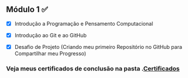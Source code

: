## Módulo 1 :white_check_mark:

- [x] Introdução a Programação e Pensamento Computacional
- [x] Introdução ao Git e ao GitHub
- [x] Desafio de Projeto (Criando meu primeiro Repositório no GitHub para Compartilhar meu Progresso)



### Veja meus certificados de conclusão na pasta .[Certificados](https://github.com/thauamoreira/Estudos/tree/main/Modulo%201/Certificados)